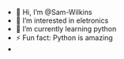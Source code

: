 - 👋 Hi, I’m @Sam-Wilkins
- 👀 I’m interested in eletronics
- 🌱 I’m currently learning python
- ⚡ Fun fact: Python is amazing
- 
<!---
Sam-Wilkins/Sam-Wilkins is a ✨ special ✨ repository because its `README.md` (this file) appears on your GitHub profile.
You can click the Preview link to take a look at your changes.
--->
